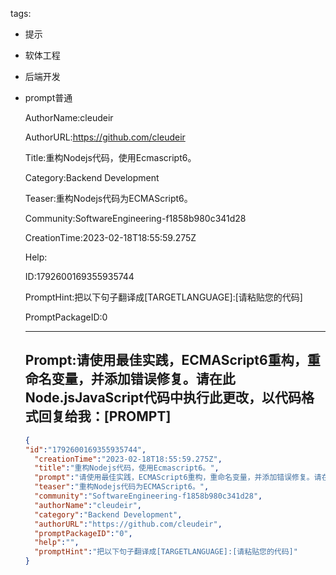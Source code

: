   tags: 
- 提示
- 软体工程
- 后端开发
- prompt普通

  AuthorName:cleudeir

  AuthorURL:https://github.com/cleudeir

  Title:重构Nodejs代码，使用Ecmascript6。

  Category:Backend Development

  Teaser:重构Nodejs代码为ECMAScript6。

  Community:SoftwareEngineering-f1858b980c341d28

  CreationTime:2023-02-18T18:55:59.275Z

  Help:

  ID:1792600169355935744

  PromptHint:把以下句子翻译成[TARGETLANGUAGE]:[请粘贴您的代码]

  PromptPackageID:0

  ---

  ## Prompt:请使用最佳实践，ECMAScript6重构，重命名变量，并添加错误修复。请在此Node.jsJavaScript代码中执行此更改，以代码格式回复给我：[PROMPT]

  ```json
  {
  "id":"1792600169355935744",
    "creationTime":"2023-02-18T18:55:59.275Z",
    "title":"重构Nodejs代码，使用Ecmascript6。",
    "prompt":"请使用最佳实践，ECMAScript6重构，重命名变量，并添加错误修复。请在此Node.jsJavaScript代码中执行此更改，以代码格式回复给我：[PROMPT]",
    "teaser":"重构Nodejs代码为ECMAScript6。",
    "community":"SoftwareEngineering-f1858b980c341d28",
    "authorName":"cleudeir",
    "category":"Backend Development",
    "authorURL":"https://github.com/cleudeir",
    "promptPackageID":"0",
    "help":"",
    "promptHint":"把以下句子翻译成[TARGETLANGUAGE]:[请粘贴您的代码]"
  }
  ```
